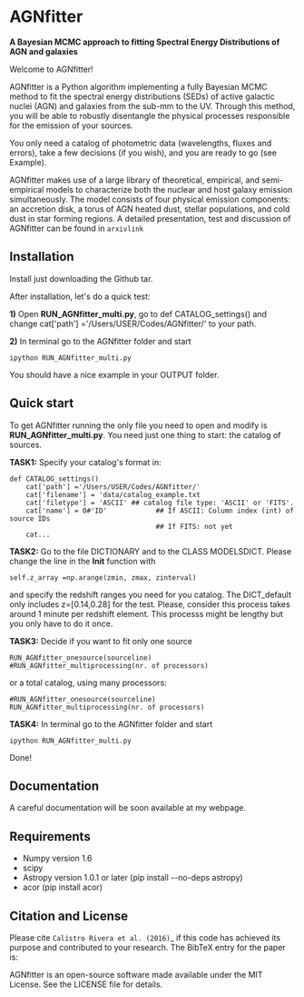 AGNfitter
========
**A Bayesian MCMC approach to fitting Spectral Energy Distributions of AGN and galaxies**

Welcome to AGNfitter! 

AGNfitter is a Python algorithm implementing a fully Bayesian MCMC method to fit the spectral energy distributions (SEDs) of active galactic nuclei (AGN) and galaxies from the sub-mm to the UV.
Through this method, you will be able to robustly disentangle the physical processes responsible for the emission of your sources.

You only need a catalog of photometric data (wavelengths, fluxes and errors), take a few decisions (if you wish), and you are ready to go (see Example).

AGNfitter makes use of a large library of theoretical, empirical, and semi-empirical models to characterize both the nuclear and host galaxy emission simultaneously. The model consists of four physical emission components: an accretion disk, a torus of AGN heated dust, stellar populations, and cold dust in star forming regions.  A detailed presentation, test and discussion of AGNfitter can be found in `arxivlink`

Installation
----------------

Install just downloading the Github tar.

After installation, let's do a quick test:

**1)** Open **RUN_AGNfitter_multi.py**, go to def CATALOG_settings() and 
    change cat['path'] ='/Users/USER/Codes/AGNfitter/' to your path.
    
    
**2)** In terminal go to the AGNfitter folder and start

    ipython RUN_AGNfitter_multi.py
    
You should have a nice example in your OUTPUT folder.

Quick start
------------

To get AGNfitter running the only file you need to open and modify is **RUN_AGNfitter_multi.py**.
You need just one thing to start: the catalog of sources.

**TASK1:** Specify your catalog's format in:

    def CATALOG_settings()
        cat['path'] ='/Users/USER/Codes/AGNfitter/'
        cat['filename'] = 'data/catalog_example.txt
        cat['filetype'] = 'ASCII' ## catalog file type: 'ASCII' or 'FITS'. 
        cat['name'] = 0#'ID'            ## If ASCII: Column index (int) of source IDs
                                        ## If FITS: not yet
        cat...
**TASK2:** Go to the file DICTIONARY and to the CLASS MODELSDICT. Please change the line in the __Init__ function with

    self.z_array =np.arange(zmin, zmax, zinterval)

and specify the redshift ranges you need for you catalog. 
The DICT_default only includes z=[0.14,0.28] for the test. 
Please, consider this process takes around 1 minute per redshift element.
This processs might be lengthy but you only have to do it once.
    
**TASK3:** Decide if you want to fit only one source

    RUN_AGNfitter_onesource(sourceline)
    #RUN_AGNfitter_multiprocessing(nr. of processors)

or a total catalog, using many processors:

    #RUN_AGNfitter_onesource(sourceline)
    RUN_AGNfitter_multiprocessing(nr. of processors)
    
**TASK4:** In terminal go to the AGNfitter folder and start

    ipython RUN_AGNfitter_multi.py

Done!

Documentation
----------------
A careful documentation will be soon available at my webpage.

Requirements
-------------
* Numpy version 1.6
* scipy
* Astropy version 1.0.1 or later (pip install --no-deps astropy)
* acor (pip install acor)

Citation and License
----------------
Please cite `Calistro Rivera et al. (2016)`_ if this code has achieved its purpose and contributed to your
research. 
The BibTeX entry for the paper is:

AGNfitter is an open-source software made available under the MIT License. See
the LICENSE file for details.
